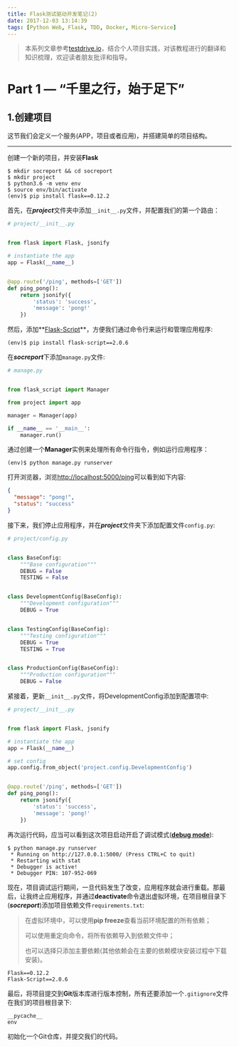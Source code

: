 ```yaml
---
title: Flask测试驱动开发笔记(2)
date: 2017-12-03 13:14:39
tags: [Python Web, Flask, TDD, Docker, Micro-Service]
---
```


> 本系列文章参考[testdrive.io](https://testdriven.io/part-one-intro/)，结合个人项目实践，对该教程进行的翻译和知识梳理，欢迎读者朋友批评和指导。

# Part 1 — “千里之行，始于足下”

## 1.创建项目

这节我们会定义一个服务(APP，项目或者应用)，并搭建简单的项目结构。

---

创建一个新的项目，并安装**Flask**

```
$ mkdir socreport && cd socreport
$ mkdir project
$ python3.6 -m venv env
$ source env/bin/activate
(env)$ pip install flask==0.12.2
```

首先，在***project***文件夹中添加`__init__.py`文件，并配置我们的第一个路由：

```python
# project/__init__.py


from flask import Flask, jsonify

# instantiate the app
app = Flask(__name__)


@app.route('/ping', methods=['GET'])
def ping_pong():
    return jsonify({
        'status': 'success',
        'message': 'pong!'
    })
```

然后，添加**[Flask-Script](https://flask-script.readthedocs.io/en/latest/)**，方便我们通过命令行来运行和管理应用程序:

```
(env)$ pip install flask-script==2.0.6
```

在***socreport***下添加`manage.py`文件:

```python
# manage.py


from flask_script import Manager

from project import app

manager = Manager(app)

if __name__ == '__main__':
    manager.run()
```

通过创建一个**Manager**实例来处理所有命令行指令，例如运行应用程序：

```
(env)$ python manage.py runserver
```

打开浏览器，浏览<http://localhost:5000/ping>可以看到如下内容:

```json
{
  "message": "pong!",
  "status": "success"
}
```

接下来，我们停止应用程序，并在***project***文件夹下添加配置文件`config.py`:

```python
# project/config.py


class BaseConfig:
    """Base configuration"""
    DEBUG = False
    TESTING = False


class DevelopmentConfig(BaseConfig):
    """Development configuration"""
    DEBUG = True


class TestingConfig(BaseConfig):
    """Testing configuration"""
    DEBUG = True
    TESTING = True


class ProductionConfig(BaseConfig):
    """Production configuration"""
    DEBUG = False
```

紧接着，更新`__init__.py`文件，将DevelopmentConfig添加到配置项中:

```python
# project/__init__.py


from flask import Flask, jsonify

# instantiate the app
app = Flask(__name__)

# set config
app.config.from_object('project.config.DevelopmentConfig')


@app.route('/ping', methods=['GET'])
def ping_pong():
    return jsonify({
        'status': 'success',
        'message': 'pong!'
    })
```

再次运行代码，应当可以看到这次项目启动开启了调试模式(**[debug mode](http://flask.pocoo.org/docs/0.12/quickstart/#debug-mode)**):

```
$ python manage.py runserver
 * Running on http://127.0.0.1:5000/ (Press CTRL+C to quit)
 * Restarting with stat
 * Debugger is active!
 * Debugger PIN: 107-952-069
```

现在，项目调试运行期间，一旦代码发生了改变，应用程序就会进行重载。那最后，让我终止应用程序，并通过**deactivate**命令退出虚拟环境，在项目根目录下(***socreport***)添加项目依赖文件`requirements.txt`:

> 在虚拟环境中，可以使用**pip freeze**查看当前环境配置的所有依赖；
>
> 可以使用重定向命令，将所有依赖导入到依赖文件中；
>
> 也可以选择只添加主要依赖(其他依赖会在主要的依赖模块安装过程中下载安装)。

```
Flask==0.12.2
Flask-Script==2.0.6
```

最后，将项目提交到**Git**版本库进行版本控制，所有还要添加一个`.gitignore`文件在我们的项目根目录下:

```
__pycache__
env
```

初始化一个Git仓库，并提交我们的代码。